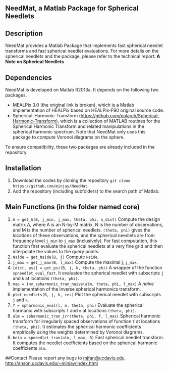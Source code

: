## NeedMat, a Matlab Package for Spherical Needlets
## Description
NeedMat provides a Matlab Package that implements fast spherical needlet transforms and fast spherical needlet evaluations. For more details on the spherical needlets and the package, please refer to the technical report:
**A Note on Spherical Needlets**
## Dependencies
NeedMat is developed on Matlab R2013a. It depends on the following two packages.
* MEALPix 3.0 (the original link is broken), which is a Matlab implementation of HEALPix based on HEALPix-F90 original source code.
* Spherical-Harmonic-Transform (https://github.com/polarch/Spherical-Harmonic-Transform), which is a collection of MATLAB routines for the Spherical Harmonic Transform and related manipulations in the spherical harmonic spectrum. Note that NeedMat only uses this package to compute Voronoi diagrams on the sphere.

To ensure compatibility, these two packages are already included in the repository.

## Installation
1. Download the codes by cloning the repository `git clone https://github.com/minjay/NeedMat`.
2. Add the repository (including subfolders) to the search path of Matlab.

## Main Functions (in the folder named core)
1. `A = get_A(B, j_min, j_max, theta, phi, n_dist)`
Compute the design matrix A, where A is an N-by-M matrix, N is the number of observations, and M is the number of spherical needlets. `(theta, phi)` gives the locations of these observations, and the spherical needlets are from frequency level `j_min` to `j_max` (inclusively). For fast computation, this function first evaluate the spherical needlets at a very fine grid and then interpolate the values to the query points.
2. `Nside = get_Nside(B, j)` 
Compute `Nside`.
3. `j_max = get_j_max(B, l_max)` 
Compute the maximal j, `j_max`.
4. `[dist, psi] = get_psi(B, j, k, theta, phi)` 
A wrapper of the function `spneedlet_eval_fast`. It evaluates the spherical needlet with subscripts `j` and `k` at locations `(theta, phi)`.
5. `map = inv_spharmonic_tran_naive(alm, theta, phi, l_max)`
A *naive* implementation of the inverse spherical harmonics transform.
6. `plot_needlets(B, j, k, res)`
Plot the spherical needlet with subscripts `j` and `k`.
7. `Y = spharmonic_eval(l, m, theta, phi)`
Evaluate the spherical harmonic with subscripts `l` and `m` at locations `(theta, phi)`.
8. `alm = spharmonic_tran_irr(theta, phi, f, l_max)`
Spherical harmonic transform for irregularly spaced observations of function `f` at locations `(theta, phi)`. It estimates the spherical harmonic coefficients empirically using the weights determined by Voronoi diagrams.
9. `beta = spneedlet_tran(alm, l_max, B)`
Fast spherical needlet transform. It computes the needlet coefficients based on the spherical harmonic coefficients `alm`.

##Contact
Please report any bugs to 
mjfan@ucdavis.edu.
http://anson.ucdavis.edu/~minjay/index.html
